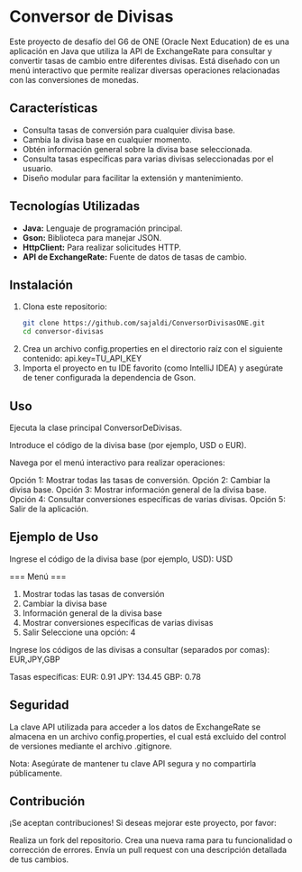 # Conversor de Divisas

Este proyecto de desafío del G6 de ONE (Oracle Next Education) de es una aplicación en Java que utiliza la API de ExchangeRate para consultar y 
convertir tasas de cambio entre diferentes divisas. Está diseñado con un menú interactivo que permite realizar diversas operaciones relacionadas con las conversiones de monedas.

## Características

- Consulta tasas de conversión para cualquier divisa base.
- Cambia la divisa base en cualquier momento.
- Obtén información general sobre la divisa base seleccionada.
- Consulta tasas específicas para varias divisas seleccionadas por el usuario.
- Diseño modular para facilitar la extensión y mantenimiento.

## Tecnologías Utilizadas

- **Java:** Lenguaje de programación principal.
- **Gson:** Biblioteca para manejar JSON.
- **HttpClient:** Para realizar solicitudes HTTP.
- **API de ExchangeRate:** Fuente de datos de tasas de cambio.

## Instalación

1. Clona este repositorio:
   ```bash
   git clone https://github.com/sajaldi/ConversorDivisasONE.git
   cd conversor-divisas
2. Crea un archivo config.properties en el directorio raíz con el siguiente contenido:
api.key=TU_API_KEY
3. Importa el proyecto en tu IDE favorito (como IntelliJ IDEA) y asegúrate de tener configurada la dependencia de Gson.

## Uso
Ejecuta la clase principal ConversorDeDivisas.

Introduce el código de la divisa base (por ejemplo, USD o EUR).

Navega por el menú interactivo para realizar operaciones:

Opción 1: Mostrar todas las tasas de conversión.
Opción 2: Cambiar la divisa base.
Opción 3: Mostrar información general de la divisa base.
Opción 4: Consultar conversiones específicas de varias divisas.
Opción 5: Salir de la aplicación.

## Ejemplo de Uso
Ingrese el código de la divisa base (por ejemplo, USD):
USD

=== Menú ===
1. Mostrar todas las tasas de conversión
2. Cambiar la divisa base
3. Información general de la divisa base
4. Mostrar conversiones específicas de varias divisas
5. Salir
Seleccione una opción: 4

Ingrese los códigos de las divisas a consultar (separados por comas):
EUR,JPY,GBP

Tasas específicas:
EUR: 0.91
JPY: 134.45
GBP: 0.78


## Seguridad
La clave API utilizada para acceder a los datos de ExchangeRate se almacena en un archivo config.properties, el cual está excluido del control de versiones mediante el archivo .gitignore.

Nota: Asegúrate de mantener tu clave API segura y no compartirla públicamente.

## Contribución
¡Se aceptan contribuciones! Si deseas mejorar este proyecto, por favor:

Realiza un fork del repositorio.
Crea una nueva rama para tu funcionalidad o corrección de errores.
Envía un pull request con una descripción detallada de tus cambios.
